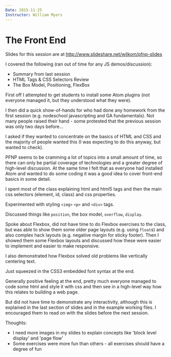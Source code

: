 ```yaml
---
Date: 2015-11-25
Instructor: William Myers
---
```

# The Front End

Slides for this session are at <http://www.slideshare.net/wilkom/pfnp-slides>

I covered the following (ran out of time for any JS demos/discussion):

*	Summary from last session
*	HTML Tags & CSS Selectors Review
*	The Box Model, Positioning, FlexBox

First off I attempted to get students to install some Atom plugins (not everyone managed it, but they understood what they were).

I then did a quick show-of-hands for who had done any homework from the first session (e.g. nodeschool javascripting and GA fundamentals). Not many people raised their hand - some protested that the previous session was only two days before...

I asked if they wanted to concentrate on the basics of HTML and CSS and the majority of people wanted this (I was expecting to do this anyway, but wanted to check).

PFNP seems to be cramming a lot of topics into a small amount of time, so there can only be partial coverage of technologies and a greater degree of high-level discussion. At the same time I felt that as everyone had installed Atom and wanted to do some coding it was a good idea to cover front-end basics in some detail.

I spent most of the class explaining html and html5 tags and then the main css selectors (element, id, class) and css properties.

Experimented with styling `<img>` `<p>` and `<div>` tags.

Discussed things like `position`, the box model, `overflow`, `display`.

Spoke about Flexbox, did not have time to do Flexbox exercises to the class, but was able to show them some older page layouts (e.g. using `float`s) and also complex hack layouts (e.g. negative margin for sticky footer). Then I showed them some Flexbox layouts and discussed how these were easier to implement and easier to make responsive.

I also demonstrated how Flexbox solved old problems like vertically centering text.

Just squeezed in the CSS3 embedded font syntax at the end.

Generally positive feeling at the end, pretty much everyone managed to code some html and style it with css and then see in a high-level way how this relates to building a web page.

But did not have time to demonstrate any interactivity, although this is explained in the last section of slides and in the example working files. I encouraged them to read on with the slides before the next session.

Thoughts:

* I need more images in my slides to explain concepts like 'block level display' and 'page flow'
* Some exercises were more fun than others - all exercises should have a degree of fun
